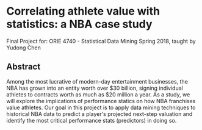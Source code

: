 # Correlating athlete value with statistics: a NBA case study

Final Project for:
ORIE 4740 - Statistical Data Mining
Spring 2018, taught by Yudong Chen

## Abstract
Among the most lucrative of modern-day entertainment businesses, the NBA has grown into an entity worth over $30 billion, signing individual athletes to contracts worth as much as $20 million a year. As a study, we will explore the implications of performance statics on how NBA franchises value athletes. Our goal in this project is to apply data mining techniques to historical NBA data to predict a player's projected next-step valuation and identify the most critical performance stats (predictors) in doing so.
